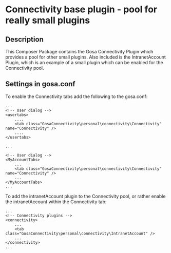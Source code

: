 # Connectivity base plugin - pool for really small plugins

## Description

This Composer Package contains the Gosa Connectivity Plugin which provides a pool for other small plugins. Also included is the IntranetAccount Plugin, which is an example of a small plugin which can be enabled for the Connectivity pool.


## Settings in gosa.conf

To enable the Connectivity tabs add the following to the gosa.conf:
```
...
<!-- User dialog -->
<usertabs>
    ....
    <tab class="GosaConnectivity\personal\connectivity\Connectivity" name="Connectivity" />
    ....
</usertabs>

...

<!-- User dialog -->
<MyAccountTabs>
    ...
    <tab class="GosaConnectivity\personal\connectivity\Connectivity" name="Connectivity" />
    ...
</MyAccountTabs>
...
```

To add the intranetAccount plugin to the Connectivity pool, or rather enable the intranetAccount within the Connectivity tab:
```
...
<!-- Connectivity plugins -->
<connectivity>
    ...
    <tab class="GosaConnectivity\personal\connectivity\IntranetAccount" />
    ...
</connectivity>
...
```